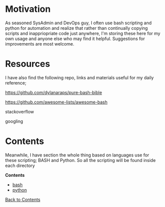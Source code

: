 # Motivation
As seasoned SysAdmin and DevOps guy, I often use bash scripting and python for automation and realize that rather than continually copying scripts and inappriopriate code just anywhere, I'm storing these here for my own usage and anyone else who may find it helpful. Suggestions for improvements are most welcome.

# Resources
I have also find the following repo, links and materials useful for my daily reference;

https://github.com/dylanaraps/pure-bash-bible

https://github.com/awesome-lists/awesome-bash

stackoverflow

googling



# Contents
Meanwhile, I have section the whole thing based on languages use for these scripting; BASH and Python. So all the scripting will be found inside each directory

**Contents** <a name="Contents"></a>
* [bash](#bash)
* [python](#python)

[Back to Contents](#Contents)